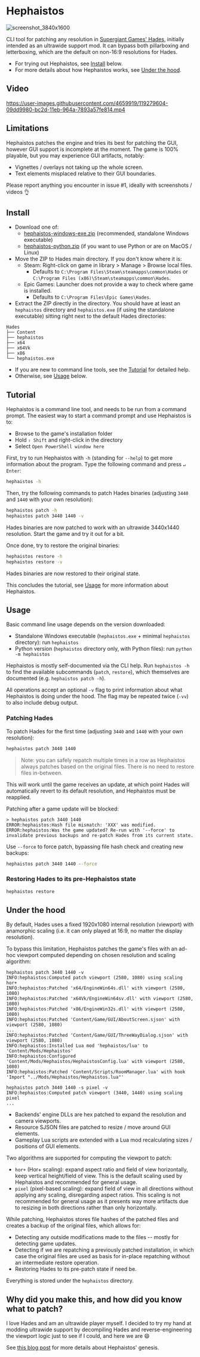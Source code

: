 # Hephaistos

![screenshot_3840x1600](https://user-images.githubusercontent.com/4659919/119279618-1cf06980-bc2d-11eb-8185-5915cbeda1e4.png)

CLI tool for patching any resolution in [Supergiant Games' Hades](https://store.steampowered.com/app/1145360/Hades/), initially intended as an ultrawide support mod.
It can bypass both pillarboxing and letterboxing, which are the default on non-16:9 resolutions for Hades.

- For trying out Hephaistos, see [Install](#install) below.
- For more details about how Hephaistos works, see [Under the hood](#under-the-hood).

## Video

https://user-images.githubusercontent.com/4659919/119279604-09dd9980-bc2d-11eb-964a-7893a57fe814.mp4

## Limitations

Hephaistos patches the engine and tries its best for patching the GUI, however GUI support is incomplete at the moment.
The game is 100% playable, but you may experience GUI artifacts, notably:

- Vignettes / overlays not taking up the whole screen.
- Text elements misplaced relative to their GUI boundaries.

Please report anything you encounter in issue #1, ideally with screenshots / videos&nbsp;👌

## Install

- Download one of:
  - [hephaistos-windows-exe.zip](https://github.com/nbusseneau/hephaistos/releases/latest/download/hephaistos-windows-exe.zip) (recommended, standalone Windows executable)
  - [hephaistos-python.zip](https://github.com/nbusseneau/hephaistos/releases/latest/download/hephaistos-python.zip) (if you want to use Python or are on MacOS / Linux)
- Move the ZIP to Hades main directory. If you don't know where it is:
  - Steam: Right-click on game in library > Manage > Browse local files.
    - Defaults to `C:\Program Files\Steam\steamapps\common\Hades` or `C:\Program Files (x86)\Steam\steamapps\common\Hades`.
  - Epic Games: Launcher does not provide a way to check where game is installed.
    - Defaults to `C:\Program Files\Epic Games\Hades`.
- Extract the ZIP directly in the directory. You should have at least an `hephaistos` directory and `hephaistos.exe` (if using the standalone executable) sitting right next to the default Hades directories:

```
Hades
├── Content
├── hephaistos
├── x64
├── x64Vk
├── x86
└── hephaistos.exe
```

- If you are new to command line tools, see the [Tutorial](#tutorial) for detailed help.
- Otherwise, see [Usage](#usage) below.

## Tutorial

Hephaistos is a command line tool, and needs to be run from a command prompt.
The easiest way to start a command prompt and use Hephaistos is to:

- Browse to the game's installation folder
- Hold `⇧ Shift` and right-click in the directory
- Select `Open PowerShell window here`

First, try to run Hephaistos with `-h` (standing for `--help`) to get more information about the program. Type the following command and press `↵ Enter`:

```bat
hephaistos -h
```

Then, try the following commands to patch Hades binaries (adjusting `3440` and `1440` with your own resolution):

```bat
hephaistos patch -h
hephaistos patch 3440 1440 -v
```

Hades binaries are now patched to work with an ultrawide 3440x1440 resolution.
Start the game and try it out for a bit.

Once done, try to restore the original binaries:

```bat
hephaistos restore -h
hephaistos restore -v
```

Hades binaries are now restored to their original state.

This concludes the tutorial, see [Usage](#usage) for more information about Hephaistos.

## Usage

Basic command line usage depends on the version downloaded:

- Standalone Windows executable (`hephaistos.exe` + minimal `hephaistos` directory): run `hephaistos`
- Python version (`hephaistos` directory only, with Python files): run `python -m hephaistos`

Hephaistos is mostly self-documented via the CLI help.
Run `hephaistos -h` to find the available subcommands (`patch`, `restore`), which themselves are documented (e.g. `hephaistos patch -h`).

All operations accept an optional `-v` flag to print information about what Hephaistos is doing under the hood. The flag may be repeated twice (`-vv`) to also include debug output.

### Patching Hades

To patch Hades for the first time (adjusting `3440` and `1440` with your own resolution):

```bat
hephaistos patch 3440 1440
```

> Note: you can safely repatch multiple times in a row as Hephaistos always patches based on the original files. There is no need to restore files in-between.

This will work until the game receives an update, at which point Hades will automatically revert to its default resolution, and Hephaistos must be reapplied.

Patching after a game update will be blocked:

```console
> hephaistos patch 3440 1440
ERROR:hephaistos:Hash file mismatch: 'XXX' was modified.
ERROR:hephaistos:Was the game updated? Re-run with '--force' to invalidate previous backups and re-patch Hades from its current state.
```

Use `--force` to force patch, bypassing file hash check and creating new backups:

```bat
hephaistos patch 3440 1440 --force
```

### Restoring Hades to its pre-Hephaistos state

```bat
hephaistos restore
```

## Under the hood

By default, Hades uses a fixed 1920x1080 internal resolution (viewport) with anamorphic scaling (i.e. it can only played at 16:9, no matter the display resolution).

To bypass this limitation, Hephaistos patches the game's files with an ad-hoc viewport computed depending on chosen resolution and scaling algorithm:

```console
hephaistos patch 3440 1440 -v
INFO:hephaistos:Computed patch viewport (2580, 1080) using scaling hor+
INFO:hephaistos:Patched 'x64/EngineWin64s.dll' with viewport (2580, 1080)
INFO:hephaistos:Patched 'x64Vk/EngineWin64sv.dll' with viewport (2580, 1080)
INFO:hephaistos:Patched 'x86/EngineWin32s.dll' with viewport (2580, 1080)
INFO:hephaistos:Patched 'Content/Game/GUI/AboutScreen.sjson' with viewport (2580, 1080)
...
INFO:hephaistos:Patched 'Content/Game/GUI/ThreeWayDialog.sjson' with viewport (2580, 1080)
INFO:hephaistos:Installed Lua mod 'hephaistos/lua' to 'Content/Mods/Hephaistos'
INFO:hephaistos:Configured 'Content/Mods/Hephaistos/HephaistosConfig.lua' with viewport (2580, 1080)
INFO:hephaistos:Patched 'Content/Scripts/RoomManager.lua' with hook 'Import "../Mods/Hephaistos/Hephaistos.lua"'

hephaistos patch 3440 1440 -s pixel -v
INFO:hephaistos:Computed patch viewport (3440, 1440) using scaling pixel
...
```

- Backends' engine DLLs are hex patched to expand the resolution and camera viewports.
- Resource SJSON files are patched to resize / move around GUI elements.
- Gameplay Lua scripts are extended with a Lua mod recalculating sizes / positions of GUI elements.

Two algorithms are supported for computing the viewport to patch:

- `hor+` (Hor+ scaling): expand aspect ratio and field of view horizontally, keep vertical height/field of view. This is the default scaling used by Hephaistos and recommended for general usage.
- `pixel` (pixel-based scaling): expand field of view in all directions without applying any scaling, disregarding aspect ratios. This scaling is not recommended for general usage as it presents way more artifacts due to resizing in both directions rather than only horizontally.

While patching, Hephaistos stores file hashes of the patched files and creates a backup of the original files, which allows for:

- Detecting any outside modifications made to the files -- mostly for detecting game updates.
- Detecting if we are repatching a previously patched installation, in which case the original files are used as basis for in-place repatching without an intermediate restore operation.
- Restoring Hades to its pre-patch state if need be.

Everything is stored under the `hephaistos` directory.

## Why did you make this, and how did you know what to patch?

I love Hades and am an ultrawide player myself.
I decided to try my hand at modding ultrawide support by decompiling Hades and reverse-engineering the viewport logic just to see if I could, and here we are 😄

See [this blog post](https://nicolas.busseneau.fr/en/blog/2021/04/hades-ultrawide-mod) for more details about Hephaistos' genesis.
